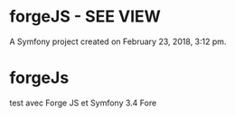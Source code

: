 forgeJS - SEE VIEW
=======

A Symfony project created on February 23, 2018, 3:12 pm.

# forgeJs
test avec Forge JS et Symfony 3.4 
Fore

